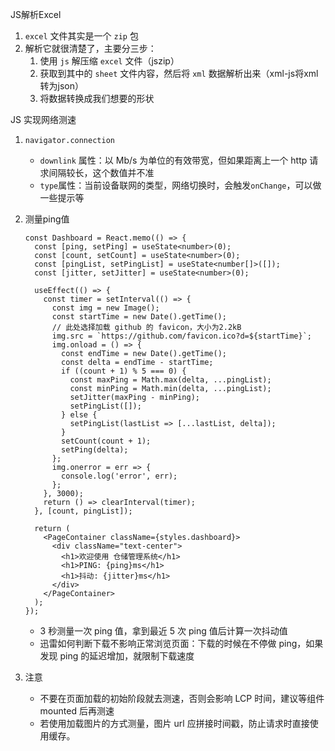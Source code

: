 JS解析Excel

1. `excel` 文件其实是一个 `zip` 包
2. 解析它就很清楚了，主要分三步：
   1. 使用 `js` 解压缩 `excel` 文件（jszip）
   2. 获取到其中的 `sheet` 文件内容，然后将 `xml` 数据解析出来（xml-js将xml转为json）
   3. 将数据转换成我们想要的形状

JS 实现网络测速

1. `navigator.connection`

   - `downlink` 属性：以 Mb/s 为单位的有效带宽，但如果距离上一个 http 请求间隔较长，这个数值并不准
   - `type`属性：当前设备联网的类型，网络切换时，会触发`onChange`，可以做一些提示等

2. 测量ping值

   ```react
   const Dashboard = React.memo(() => {
     const [ping, setPing] = useState<number>(0);
     const [count, setCount] = useState<number>(0);
     const [pingList, setPingList] = useState<number[]>([]);
     const [jitter, setJitter] = useState<number>(0);
   
     useEffect(() => {
       const timer = setInterval(() => {
         const img = new Image();
         const startTime = new Date().getTime();
         // 此处选择加载 github 的 favicon，大小为2.2kB
         img.src = `https://github.com/favicon.ico?d=${startTime}`;
         img.onload = () => {
           const endTime = new Date().getTime();
           const delta = endTime - startTime;
           if ((count + 1) % 5 === 0) {
             const maxPing = Math.max(delta, ...pingList);
             const minPing = Math.min(delta, ...pingList);
             setJitter(maxPing - minPing);
             setPingList([]);
           } else {
             setPingList(lastList => [...lastList, delta]);
           }
           setCount(count + 1);
           setPing(delta);
         };
         img.onerror = err => {
           console.log('error', err);
         };
       }, 3000);
       return () => clearInterval(timer);
     }, [count, pingList]);
   
     return (
       <PageContainer className={styles.dashboard}>
         <div className="text-center">
           <h1>欢迎使用 仓储管理系统</h1>
           <h1>PING: {ping}ms</h1>
           <h1>抖动: {jitter}ms</h1>
         </div>
       </PageContainer>
     );
   });
   ```

   - 3 秒测量一次 ping 值，拿到最近 5 次 ping 值后计算一次抖动值
   - 迅雷如何判断下载不影响正常浏览页面：下载的时候在不停做 ping，如果发现 ping 的延迟增加，就限制下载速度

3. 注意

   - 不要在页面加载的初始阶段就去测速，否则会影响 LCP 时间，建议等组件 mounted 后再测速
   - 若使用加载图片的方式测量，图片 url 应拼接时间戳，防止请求时直接使用缓存。